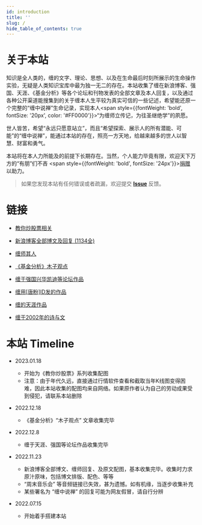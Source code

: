```yaml
---
id: introduction
title: ''
slug: /
hide_table_of_contents: true
---
```


<div style={{textAlign:'center', marginTop: '36px', marginLeft: '6%', marginRight: '6%'}}>

<div style={{fontSize: '18px', fontWeight: 'normal', display: 'inline-block', textAlign: 'left'}}>

# 关于本站

知识是全人类的，缠的文字、理论、思想、以及在生命最后时刻所展示的生命操作实验，无疑是人类知识宝库中最为独一无二的存在。本站收集了缠在新浪博客、强国、天涯、《基金分析》等各个论坛和刊物发表的全部文章及本人回复，以及通过各种公开渠道能搜集到的关于缠本人生平较为真实可信的一些记述，希望能还原一个完整的“缠中说禅”生命记录，实现本人<span style={{fontWeight: 'bold', fontSize: '20px', color: '#FF0000'}}>“为缠师立传记，为往圣继绝学”</span>的夙愿。

世人皆苦，希望“永远只愿意站立”，而且“希望探索、展示人的所有潜能、可能”的“缠中说禅”，能通过本站的存在，照亮一方天地，给越来越多的世人以智慧、财富和勇气。

本站将在本人力所能及的前提下长期存在。当然，个人能力毕竟有限，欢迎天下万方的“有朋”们不吝 <span style={{fontWeight: 'bold', fontSize: '24px'}}>[捐赠](./donate.md)</span> 以助力。

> 如果您发现本站有任何错误或者疏漏，欢迎提交 **[Issue](https://github.com/gavfu/chzhshch-blog-site/issues)** 反馈。

<div style={{marginTop: '30px'}}>

# 链接
</div>

- [教你炒股票相关](./stocks/wolves.md)

- [新浪博客全部博文及回复 (1134全)](./timeline.md)

- [缠师其人](./identity/simujianghu.md)

- [《基金分析》木子观点](./fundanalysis/liquiditysurplus.md)

- [缠于强国兴华凯迪等论坛作品](./qiangguo/makefuss.md)

- [缠用[唐粉]ID发的作品](./tangfen/hegel.md)

- [缠的天涯作品](./tianya/privacy.md)

- [缠于2002年的诗与文](./2002posts/sketch.md)


<div style={{marginTop: '30px'}}>

# 本站 Timeline
</div>

- 2023.01.18
  - 开始为《教你炒股票》系列收集配图
  - 注意：由于年代久远，直接通过行情软件查看和截取当年K线图变得困难，因此本站收集的配图均来自网络。如果原作者认为自己的劳动成果受到侵犯，请联系本站删除

- 2022.12.18
  - 《基金分析》“木子观点” 文章收集完毕

- 2022.12.8
  - 缠于天涯、强国等论坛作品收集完毕

- 2022.11.23
  - 新浪博客全部博文、缠师回复、及原文配图，基本收集完毕。收集时力求原汁原味，包括博文排版、配色、等等
  - “周末音乐会” 等音频链接已失效，甚为遗憾。如有机缘，当逐步收集补充
  - 某些署名为 “缠中说禅” 的回复可能为网友假冒，请自行分辨

- 2022.07.15
  - 开始着手搭建本站

</div>

</div>